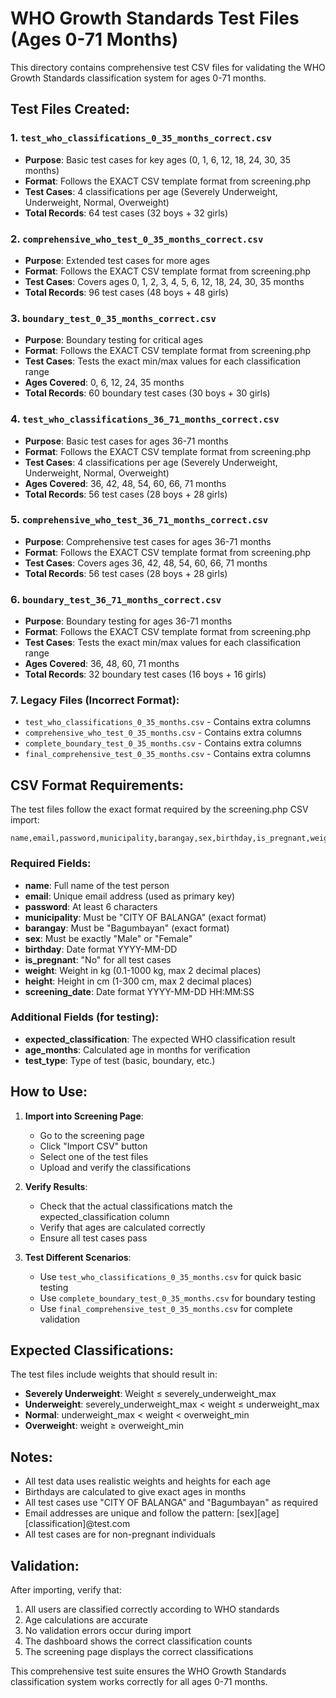 # WHO Growth Standards Test Files (Ages 0-71 Months)

This directory contains comprehensive test CSV files for validating the WHO Growth Standards classification system for ages 0-71 months.

## Test Files Created:

### 1. `test_who_classifications_0_35_months_correct.csv`
- **Purpose**: Basic test cases for key ages (0, 1, 6, 12, 18, 24, 30, 35 months)
- **Format**: Follows the EXACT CSV template format from screening.php
- **Test Cases**: 4 classifications per age (Severely Underweight, Underweight, Normal, Overweight)
- **Total Records**: 64 test cases (32 boys + 32 girls)

### 2. `comprehensive_who_test_0_35_months_correct.csv`
- **Purpose**: Extended test cases for more ages
- **Format**: Follows the EXACT CSV template format from screening.php
- **Test Cases**: Covers ages 0, 1, 2, 3, 4, 5, 6, 12, 18, 24, 30, 35 months
- **Total Records**: 96 test cases (48 boys + 48 girls)

### 3. `boundary_test_0_35_months_correct.csv`
- **Purpose**: Boundary testing for critical ages
- **Format**: Follows the EXACT CSV template format from screening.php
- **Test Cases**: Tests the exact min/max values for each classification range
- **Ages Covered**: 0, 6, 12, 24, 35 months
- **Total Records**: 60 boundary test cases (30 boys + 30 girls)

### 4. `test_who_classifications_36_71_months_correct.csv`
- **Purpose**: Basic test cases for ages 36-71 months
- **Format**: Follows the EXACT CSV template format from screening.php
- **Test Cases**: 4 classifications per age (Severely Underweight, Underweight, Normal, Overweight)
- **Ages Covered**: 36, 42, 48, 54, 60, 66, 71 months
- **Total Records**: 56 test cases (28 boys + 28 girls)

### 5. `comprehensive_who_test_36_71_months_correct.csv`
- **Purpose**: Comprehensive test cases for ages 36-71 months
- **Format**: Follows the EXACT CSV template format from screening.php
- **Test Cases**: Covers ages 36, 42, 48, 54, 60, 66, 71 months
- **Total Records**: 56 test cases (28 boys + 28 girls)

### 6. `boundary_test_36_71_months_correct.csv`
- **Purpose**: Boundary testing for ages 36-71 months
- **Format**: Follows the EXACT CSV template format from screening.php
- **Test Cases**: Tests the exact min/max values for each classification range
- **Ages Covered**: 36, 48, 60, 71 months
- **Total Records**: 32 boundary test cases (16 boys + 16 girls)

### 7. Legacy Files (Incorrect Format):
- `test_who_classifications_0_35_months.csv` - Contains extra columns
- `comprehensive_who_test_0_35_months.csv` - Contains extra columns
- `complete_boundary_test_0_35_months.csv` - Contains extra columns
- `final_comprehensive_test_0_35_months.csv` - Contains extra columns

## CSV Format Requirements:

The test files follow the exact format required by the screening.php CSV import:

```csv
name,email,password,municipality,barangay,sex,birthday,is_pregnant,weight,height,screening_date,expected_classification,age_months,test_type
```

### Required Fields:
- **name**: Full name of the test person
- **email**: Unique email address (used as primary key)
- **password**: At least 6 characters
- **municipality**: Must be "CITY OF BALANGA" (exact format)
- **barangay**: Must be "Bagumbayan" (exact format)
- **sex**: Must be exactly "Male" or "Female"
- **birthday**: Date format YYYY-MM-DD
- **is_pregnant**: "No" for all test cases
- **weight**: Weight in kg (0.1-1000 kg, max 2 decimal places)
- **height**: Height in cm (1-300 cm, max 2 decimal places)
- **screening_date**: Date format YYYY-MM-DD HH:MM:SS

### Additional Fields (for testing):
- **expected_classification**: The expected WHO classification result
- **age_months**: Calculated age in months for verification
- **test_type**: Type of test (basic, boundary, etc.)

## How to Use:

1. **Import into Screening Page**:
   - Go to the screening page
   - Click "Import CSV" button
   - Select one of the test files
   - Upload and verify the classifications

2. **Verify Results**:
   - Check that the actual classifications match the expected_classification column
   - Verify that ages are calculated correctly
   - Ensure all test cases pass

3. **Test Different Scenarios**:
   - Use `test_who_classifications_0_35_months.csv` for quick basic testing
   - Use `complete_boundary_test_0_35_months.csv` for boundary testing
   - Use `final_comprehensive_test_0_35_months.csv` for complete validation

## Expected Classifications:

The test files include weights that should result in:
- **Severely Underweight**: Weight ≤ severely_underweight_max
- **Underweight**: severely_underweight_max < weight ≤ underweight_max  
- **Normal**: underweight_max < weight < overweight_min
- **Overweight**: weight ≥ overweight_min

## Notes:

- All test data uses realistic weights and heights for each age
- Birthdays are calculated to give exact ages in months
- All test cases use "CITY OF BALANGA" and "Bagumbayan" as required
- Email addresses are unique and follow the pattern: [sex][age][classification]@test.com
- All test cases are for non-pregnant individuals

## Validation:

After importing, verify that:
1. All users are classified correctly according to WHO standards
2. Age calculations are accurate
3. No validation errors occur during import
4. The dashboard shows the correct classification counts
5. The screening page displays the correct classifications

This comprehensive test suite ensures the WHO Growth Standards classification system works correctly for all ages 0-71 months.
